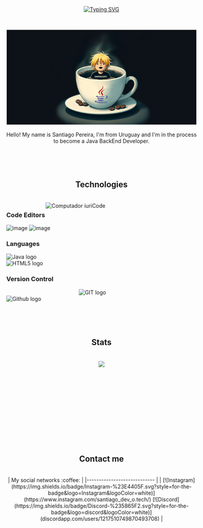 <div id="header" align="center">

  [![Typing SVG](https://readme-typing-svg.herokuapp.com?color=ab7a5a&size=35&center=true&vCenter=true&width=1000&lines=Welcome+to+Santiago's+README.md;I'm+a+Java+BackEnd+Student)](https://git.io/typing-svg)
  
  <br>
  
  ![Santiago Devotech Github's banner](assets/santidevotechgbBanner4.jpg)
  
  <p align="center">
    Hello! My name is Santiago Pereira, I'm from Uruguay and I'm in the process to become a Java BackEnd Developer.
  </p>  
  
  </div>
  
  <br><br><br>
  
  <div align="center">
    <h2>Technologies</h2>
    <br>
  </div>
  
  <div style="margin-top: px;">
    <img src="https://raw.githubusercontent.com/MicaelliMedeiros/micaellimedeiros/master/image/computer-illustration.png" min-width="400px" max-width="400px" width="400px" align="right" alt="Computador iuriCode">
  </div>
  
  ### Code Editors
  ![image](https://github.com/SantiagoPereiraViroga/SantiagoPereiraViroga/assets/168778876/1c774ab0-6af3-4c90-be79-ffa5cffe860d)
  ![image](https://github.com/SantiagoPereiraViroga/SantiagoPereiraViroga/assets/168778876/e3bdda93-b6b5-46d9-b825-45eec695c135)
  
  ### Languages
  <img src="https://github.com/SantiagoPereiraViroga/SantiagoPereiraViroga/assets/168778876/f79a1b31-ff3c-44a8-a629-5cf6a536891c" alt="Java logo" style="display:block; margin-left:auto; margin-right:auto;" />
  <img src="https://github.com/SantiagoPereiraViroga/SantiagoPereiraViroga/assets/168778876/24cd1e91-6568-40ad-bbaf-3eba0c574d06" alt="HTML5 logo" style="display:block; margin-left:auto; margin-right:auto;" />
  
  ### Version Control
  <img src="https://github.com/SantiagoPereiraViroga/SantiagoPereiraViroga/assets/168778876/ce8dd1d8-a5e2-4612-85fe-1cdc67666570" alt="GIT logo" style="display: block; margin-left: auto; margin-right: auto; width: 120px;" />
  <img src="https://github.com/SantiagoPereiraViroga/SantiagoPereiraViroga/assets/168778876/76bce4d8-43ab-4218-a676-00d4a3527e13" alt="Github logo" width="120px" />
  
  <br><br><br>
  
  <div>
    <h2 align="center">Stats</h2>
    <br>
    <div align="center" style="margin-bottom:150px">
      <img width=45% align="center" src="https://github-readme-stats.vercel.app/api?username=santiagopereiraviroga&theme=radical&show_icons=true"/>
    </div>
  </div>
  
  <br><br><br>
  
  <div>
    <h2 align="center">Contact me</h2>
  </div>
  
  <br>
  
  <div align="center">
    | My social networks :coffee: |
    |---------------------------- |
    | [![Instagram](https://img.shields.io/badge/Instagram-%23E4405F.svg?style=for-the-badge&logo=Instagram&logoColor=white)](https://www.instagram.com/santiago_dev_o.tech/) [![Discord](https://img.shields.io/badge/Discord-%235865F2.svg?style=for-the-badge&logo=discord&logoColor=white)](discordapp.com/users/1217510749870493708) |
  </div>